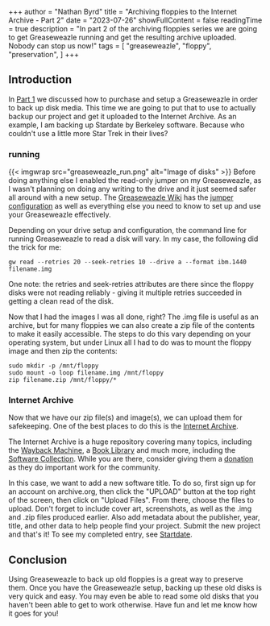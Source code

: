 +++
author = "Nathan Byrd"
title = "Archiving floppies to the Internet Archive - Part 2"
date = "2023-07-26"
showFullContent = false
readingTime = true
description = "In part 2 of the archiving floppies series we are going to get Greaseweazle running and get the resulting archive uploaded. Nobody can stop us now!"
tags = [
    "greaseweazle",
    "floppy",
    "preservation",
]
+++

## Introduction

In [Part 1](../archiving_floppies_part1/) we discussed how to purchase and setup a Greaseweazle in order to back up disk media. This time we are going to put that to use to actually backup our project and get it uploaded to the Internet Archive. As an example, I am backing up Stardate by Berkeley software. Because who couldn't use a little more Star Trek in their lives?

<!-- more -->

### running

{{< imgwrap src="greaseweazle_run.png" alt="Image of disks" >}}
Before doing anything else I enabled the read-only jumper on my Greaseweazle, as I wasn't planning on doing any writing to the drive and it just seemed safer all around with a new setup. The [Greaseweazle Wiki](https://github.com/keirf/greaseweazle/wiki) has the [jumper configuration](https://github.com/keirf/greaseweazle/wiki/V4-Setup#jumper-configuration) as well as everything else you need to know to set up and use your Greaseweazle effectively.

Depending on your drive setup and configuration, the command line for running Greaseweazle to read a disk will vary. In my case, the following did the trick for me:

```gw read --retries 20 --seek-retries 10 --drive a --format ibm.1440 filename.img```

One note: the retries and seek-retries attributes are there since the floppy disks were not reading reliably - giving it multiple retries succeeded in getting a clean read of the disk.

Now that I had the images I was all done, right? The .img file is useful as an archive, but for many floppies we can also create a zip file of the contents to make it easily accessible. The steps to do this vary depending on your operating system, but under Linux all I had to do was to mount the floppy image and then zip the contents:

    sudo mkdir -p /mnt/floppy
    sudo mount -o loop filename.img /mnt/floppy
    zip filename.zip /mnt/floppy/*

### Internet Archive

Now that we have our zip file(s) and image(s), we can upload them for safekeeping. One of the best places to do this is the [Internet Archive](https://archive.org/).

The Internet Archive is a huge repository covering many topics, including the [Wayback Machine](https://web.archive.org/), a [Book Library](https://archive.org/details/inlibrary?tab=collection) and much more, including the [Software Collection](https://archive.org/details/software?tab=collection). While you are there, consider giving them a [donation](https://archive.org/donate) as they do important work for the community.

In this case, we want to add a new software title. To do so, first sign up for an account on archive.org, then click the "UPLOAD" button at the top right of the screen, then click on "Upload Files". From there, choose the files to upload. Don't forget to include cover art, screenshots, as well as the .img and .zip files produced earlier. Also add metadata about the publisher, year, title, and other data to help people find your project. Submit the new project and that's it! To see my completed entry, see [Startdate](https://archive.org/details/stardate).

## Conclusion

Using Greaseweazle to back up old floppies is a great way to preserve them. Once you have the Greaseweazle setup, backing up these old disks is very quick and easy. You may even be able to read some old disks that you haven't been able to get to work otherwise. Have fun and let me know how it goes for you!
